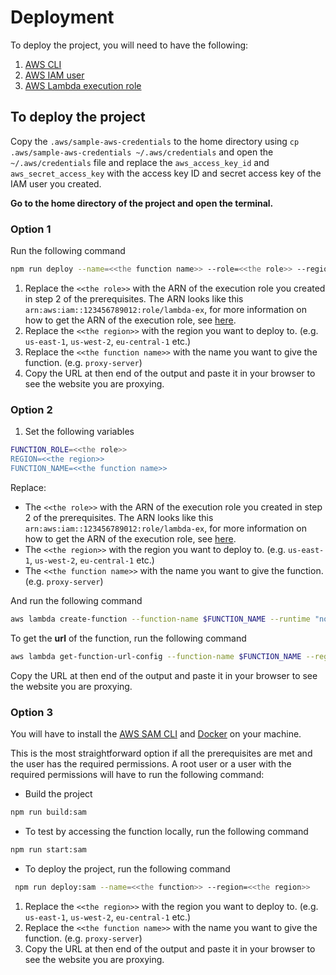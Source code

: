 # Deployment

To deploy the project, you will need to have the following:

1. [AWS CLI](https://docs.aws.amazon.com/cli/latest/userguide/cli-chap-install.html)
2. [AWS IAM user](https://docs.aws.amazon.com/IAM/latest/UserGuide/id_users_create.html)
3. [AWS Lambda execution role](https://docs.aws.amazon.com/lambda/latest/dg/lambda-intro-execution-role.html)

## To deploy the project

Copy the `.aws/sample-aws-credentials` to the home directory using `cp .aws/sample-aws-credentials ~/.aws/credentials` and open the `~/.aws/credentials` file and replace the `aws_access_key_id` and `aws_secret_access_key` with the access key ID and secret access key of the IAM user you created.

**Go to the home directory of the project and open the terminal.**

### Option 1

Run the following command

```bash
npm run deploy --name=<<the function name>> --role=<<the role>> --region=<<the region>>
```

1. Replace the `<<the role>>` with the ARN of the execution role you created in step 2 of the prerequisites. The ARN looks like this `arn:aws:iam::123456789012:role/lambda-ex`, for more information on how to get the ARN of the execution role, see [here](https://docs.aws.amazon.com/lambda/latest/dg/lambda-intro-execution-role.html).
2. Replace the `<<the region>>` with the region you want to deploy to. (e.g. `us-east-1`, `us-west-2`, `eu-central-1` etc.)
3. Replace the `<<the function name>>` with the name you want to give the function. (e.g. `proxy-server`)
4. Copy the URL at then end of the output and paste it in your browser to see the website you are proxying.

### Option 2

1. Set the following variables

```bash
FUNCTION_ROLE=<<the role>>
REGION=<<the region>>
FUNCTION_NAME=<<the function name>>
```

Replace:

- The `<<the role>>` with the ARN of the execution role you created in step 2 of the prerequisites. The ARN looks like this `arn:aws:iam::123456789012:role/lambda-ex`, for more information on how to get the ARN of the execution role, see [here](https://docs.aws.amazon.com/lambda/latest/dg/lambda-intro-execution-role.html).
- The `<<the region>>` with the region you want to deploy to. (e.g. `us-east-1`, `us-west-2`, `eu-central-1` etc.)
- The `<<the function name>>` with the name you want to give the function. (e.g. `proxy-server`)

And run the following command

```bash
aws lambda create-function --function-name $FUNCTION_NAME --runtime "nodejs16.x" --role $FUNCTION_ROLE --zip-file "fileb://dist/index.zip" --handler index.handler --region $REGION  --output text && aws lambda create-function-url-config --function-name $FUNCTION_NAME --auth-type NONE --cors '{"AllowOrigins":["*"], "AllowHeaders": ["*"], "AllowMethods": ["*"]}' --region $REGION && aws lambda add-permission --function-name $FUNCTION_NAME --action lambda:invokeFunctionUrl --principal "*" --output text --statement-id sample0-statement --region $REGION --function-url-auth-type NONE
```

To get the **url** of the function, run the following command

```bash
aws lambda get-function-url-config --function-name $FUNCTION_NAME --region $REGION --query FunctionUrl --output text
```

Copy the URL at then end of the output and paste it in your browser to see the website you are proxying.

### Option 3

You will have to install the [AWS SAM CLI](https://docs.aws.amazon.com/serverless-application-model/latest/developerguide/serverless-sam-cli-install.html) and [Docker](https://docs.docker.com/get-docker/) on your machine.

This is the most straightforward option if all the prerequisites are met and the user has the required permissions. A root user or a user with the required permissions will have to run the following command:

- Build the project

```bash
npm run build:sam
```

- To test by accessing the function locally, run the following command

```bash
npm run start:sam
```

- To deploy the project, run the following command

```bash
 npm run deploy:sam --name=<<the function>> --region=<<the region>>
```

1. Replace the `<<the region>>` with the region you want to deploy to. (e.g. `us-east-1`, `us-west-2`, `eu-central-1` etc.)
2. Replace the `<<the function name>>` with the name you want to give the function. (e.g. `proxy-server`)
3. Copy the URL at then end of the output and paste it in your browser to see the website you are proxying.